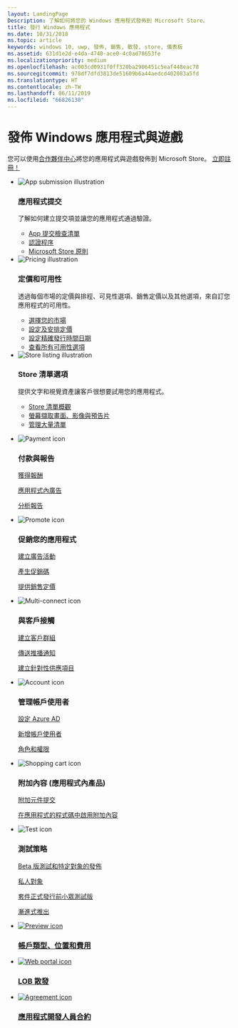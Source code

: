 ```yaml
---
layout: LandingPage
Description: 了解如何將您的 Windows 應用程式發佈到 Microsoft Store。
title: 發行 Windows 應用程式
ms.date: 10/31/2018
ms.topic: article
keywords: windows 10, uwp, 發佈, 銷售, 散發, store, 儀表板
ms.assetid: 631d1e2d-e4da-4740-ace0-4c0ad78653fe
ms.localizationpriority: medium
ms.openlocfilehash: ac003cd0931f0ff320ba2906451c5eaf448eac78
ms.sourcegitcommit: 978df7dfd3813de51609b6a44aedcd402083a5fd
ms.translationtype: HT
ms.contentlocale: zh-TW
ms.lasthandoff: 06/11/2019
ms.locfileid: "66826130"
---
```

# <a name="publish-windows-apps-and-games"></a>發佈 Windows 應用程式與遊戲  
 
<p>您可以使用<a href="https://partner.microsoft.com/dashboard">合作夥伴中心</a>將您的應用程式與遊戲發佈到 Microsoft Store。 <a href="https://developer.microsoft.com/store/register">立即註冊！</a></p>

<ul class="panelContent cardsK">
    <li>
        <div class="cardSize">
            <div class="cardPadding">
                <div class="card">
                    <div class="cardImageOuter">
                        <div class="cardImage bgdAccent1">
                            <img src="//docs.microsoft.com/media/illustrations/teams-fast-track.svg" alt="App submission illustration" data-linktype="external" class="x-hidden-focus">
                        </div>
                    </div>
                    <div class="cardText">
                        <h3>應用程式提交</h3>
                        <p>了解如何建立提交項並讓您的應用程式通過驗證。</p>
                        <ul>
                            <li><a href="app-submissions.md">App 提交檢查清單</a></li>
                            <li><a href="the-app-certification-process.md">認證程序</a></li>                      
                            <li><a href="store-policies.md">Microsoft Store 原則</a></li>   
                        </ul>
                    </div>
                </div>
            </div>
        </div>
    </li>
    <li>
        <div class="cardSize">
            <div class="cardPadding">
                <div class="card">
                    <div class="cardImageOuter">
                        <div class="cardImage bgdAccent1">
                            <img src="//docs.microsoft.com/media/illustrations/bcs-partner-advanced-management- billing-7.svg" alt="Pricing illustration" data-linktype="external" class="x-hidden-focus">
                        </div>
                    </div>
                    <div class="cardText">
                        <h3>定價和可用性</h3>
                        <p>透過每個市場的定價與排程、可見性選項、銷售定價以及其他選項，來自訂您應用程式的可用性。</p>
                        <ul>
                            <li><a href="define-pricing-and-market-selection.md">選擇您的市場</a></li>
                            <li><a href="set-and-schedule-app-pricing.md">設定及安排定價</a></li>
                            <li><a href="configure-precise-release-scheduling.md">設定精確發行時間日期</a></li>
                            <li><a href="set-app-pricing-and-availability.md">查看所有可用性選項</a></li>
                        </ul>
                    </div>
                </div>
            </div>
        </div>
    </li>
    <li>
        <div class="cardSize">
            <div class="cardPadding">
                <div class="card">
                    <div class="cardImageOuter">
                        <div class="cardImage bgdAccent1">
                            <img src="https://docs.microsoft.com/media/illustrations/biztalk-get-started-scenarios.svg" alt="Store listing illustration" data-linktype="external" class="x-hidden-focus">
                        </div>
                    </div>
                    <div class="cardText">
                        <h3>Store 清單選項</h3>
                        <p>提供文字和視覺資產讓客戶很想要試用您的應用程式。</p>
                        <ul>
                            <li><a href="create-app-store-listings.md">Store 清單概觀</a></li>
                            <li><a href="app-screenshots-and-images.md">螢幕擷取畫面、影像與預告片</a></li>
                              <li><a href="import-and-export-store-listings.md">管理大量清單 </a></li>
                        </ul>
                    </div>
                </div>
            </div>
        </div>
    </li>
</ul>
<ul class="panelContent cardsF">
    <li>
        <div class="cardSize">
            <div class="cardPadding">
                <div class="card">
                    <div class="cardImageOuter">
                        <div class="cardImage">
                            <img src="//docs.microsoft.com/media/common/i_billing.svg" alt="Payment icon"/>
                        </div>
                    </div>
                    <div class="cardText">
                        <h3>付款與報告</h3>                  
                        <p><a href="getting-paid-apps.md">獲得報酬</a></p>
                        <p><a href="in-app-ads.md">應用程式內廣告</a></p>
                        <p><a href="analytics.md">分析報告</a></p>                   
                    </div>
                </div>
            </div>
        </div>
    </li>
    <li>
        <div class="cardSize">
            <div class="cardPadding">
                <div class="card">
                    <div class="cardImageOuter">
                        <div class="cardImage">
                            <img src="//docs.microsoft.com/media/common/i_whats-new.svg" alt="Promote icon"/>
                        </div>
                    </div>
                    <div class="cardText">
                        <h3>促銷您的應用程式</h3>   
                        <p><a href="create-an-ad-campaign-for-your-app.md">建立廣告活動</a></p>
                        <p><a href="generate-promotional-codes.md">產生促銷碼</a></p>
                        <p><a href="put-apps-and-add-ons-on-sale.md">提供銷售定價</a></p>
                    </div>
                </div>
            </div>
        </div>
    </li>
    <li>
        <div class="cardSize">
            <div class="cardPadding">
                <div class="card">
                    <div class="cardImageOuter">
                        <div class="cardImage">
                            <img src="//docs.microsoft.com/media/common/i_multi-connect.svg" alt="Multi-connect icon"/>
                        </div>
                    </div>
                    <div class="cardText">
                        <h3>與客戶接觸</h3>
                        <p><a href="create-customer-groups.md">建立客戶群組</a></p>
                        <p><a href="send-push-notifications-to-your-apps-customers.md">傳送推播通知</a></p>
                        <p><a href="use-targeted-offers-to-maximize-engagement-and-conversions.md">建立針對性供應項目</a></p>
                    </div>
                </div>
            </div>
        </div>
    </li>
</ul>
<ul class="panelContent cardsF">
    <li>
        <div class="cardSize">
            <div class="cardPadding">
                <div class="card">
                    <div class="cardImageOuter">
                        <div class="cardImage">
                            <img src="//docs.microsoft.com/media/common/i_configure-teams.svg" alt="Account icon"/>
                        </div>
                    </div>
                    <div class="cardText">
                        <h3>管理帳戶使用者</h3>                    
                        <p><a href="associate-azure-ad-with-dev-center.md">設定 Azure AD</a></p>
                        <p><a href="add-users-groups-and-azure-ad-applications.md">新增帳戶使用者</a></p>
                        <p><a href="set-custom-permissions-for-account-users.md">角色和權限</a></p>                   
                    </div>
                </div>
            </div>
        </div>
    </li>
    <li>
        <div class="cardSize">
            <div class="cardPadding">
                <div class="card">
                    <div class="cardImageOuter">
                        <div class="cardImage">
                            <img src="//docs.microsoft.com/media/common/i_extend.svg" alt="Shopping cart icon"/>
                        </div>
                    </div>
                    <div class="cardText">
                        <h3>附加內容 (應用程式內產品)</h3>      
                        <p><a href="add-on-submissions.md">附加元件提交</a></p>
                        <p><a href="../monetize/in-app-purchases-and-trials.md">在應用程式的程式碼中啟用附加內容</a></p>
                    </div>
                </div>
            </div>
        </div>
    </li>
    <li>
        <div class="cardSize">
            <div class="cardPadding">
                <div class="card">
                    <div class="cardImageOuter">
                        <div class="cardImage">
                            <img src="//docs.microsoft.com/media/common/i_continuous-testing.svg" alt="Test icon"/>
                        </div>
                    </div>
                    <div class="cardText">
                        <h3>測試策略</h3>
                        <p><a href="beta-testing-and-targeted-distribution.md">Beta 版測試和特定對象的發佈</a></p>
                        <p><a href="choose-visibility-options.md#audience">私人對象</a></p>
                        <p><a href="package-flights.md">套件正式發行前小眾測試版</a></p>
                        <p><a href="gradual-package-rollout.md">漸進式推出</a></p>
                    </div>
                </div>
            </div>
        </div>
    </li>
</ul>
<ul class="cardsY panelContent featuredContent">
    <li>
        <a href="account-types-locations-and-fees.md">
            <div class="cardSize">
                <div class="cardPadding">
                    <div class="card">
                        <div class="cardImageOuter">
                            <div class="cardImage">
                                <img data-hoverimage="//docs.microsoft.com//media/common/i_preview.svg" src="//docs.microsoft.com//media/common/i_preview.svg" alt="Preview icon" />
                            </div>
                        </div>
                        <div class="cardText">
                            <h3>帳戶類型、位置和費用</h3>
                        </div>
                    </div>
                </div>
            </div>
        </a>
    </li>
    <li>
        <a href="distribute-lob-apps-to-enterprises.md">
            <div class="cardSize">
                <div class="cardPadding">
                    <div class="card">
                        <div class="cardImageOuter">
                            <div class="cardImage">
                                <img data-hoverimage="//docs.microsoft.com/media/common/i_portal.svg" src="//docs.microsoft.com/media/common/i_portal.svg" alt="Web portal icon" />
                            </div>
                        </div>
                        <div class="cardText">
                            <h3>LOB 散發</h3>
                        </div>
                    </div>
                </div>
            </div>
        </a>
    </li>
    <li>
        <a href="//docs.microsoft.com/legal/windows/agreements/app-developer-agreement">
            <div class="cardSize">
                <div class="cardPadding">
                    <div class="card">
                        <div class="cardImageOuter">
                            <div class="cardImage">
                                <img data-hoverimage="//docs.microsoft.com/media/common/i_learn-about.svg" src="//docs.microsoft.com//media/common/i_learn-about.svg" alt="Agreement icon" />
                            </div>
                        </div>
                        <div class="cardText">
                            <h3>應用程式開發人員合約</h3>
                        </div>
                    </div>
                </div>
            </div>
        </a>
    </li>
</ul>

